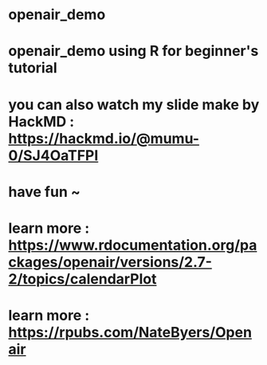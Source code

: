 # openair_demo
# openair_demo using R  for beginner's tutorial
# you can also watch my slide make by HackMD : https://hackmd.io/@mumu-0/SJ4OaTFPI
# have fun ~
# learn more : https://www.rdocumentation.org/packages/openair/versions/2.7-2/topics/calendarPlot
# learn more : https://rpubs.com/NateByers/Openair

